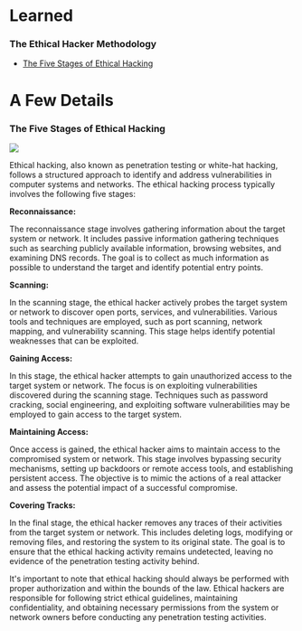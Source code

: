 # Learned
### The Ethical Hacker Methodology
- [The Five Stages of Ethical Hacking](#the-five-stages-of-ethical-hacking)

# A Few Details
### The Five Stages of Ethical Hacking

[![](https://mermaid.ink/img/pako:eNpt0D1uwzAMBeCrCJwUwLmAhwKObXRplqSjFlaiY6G2FOgnQWD47hVhZ6vG9z2CAhfQ3hDUcAt4H8XXRTlRXiMvpL1zaGNEp-kgjsePk7xqdM6622FrnTgVrfxEy6lotKYYd2wZO3kulv7zjr2XrX9QYPwOqH_f2DM2UMFMYUZrygcXFgXD5J96xJAU1GLZ2gp0Dg_iRMEPRhsVsKzVNpNGmnc1NGCeEvuqXFmQ7wYT9cYmH6AecIpUAebkry-noU4h07vUWSxXmvfW-gcpNmNZ)](https://mermaid-js.github.io/mermaid-live-editor/edit/#pako:eNpt0D1uwzAMBeCrCJwUwLmAhwKObXRplqSjFlaiY6G2FOgnQWD47hVhZ6vG9z2CAhfQ3hDUcAt4H8XXRTlRXiMvpL1zaGNEp-kgjsePk7xqdM6622FrnTgVrfxEy6lotKYYd2wZO3kulv7zjr2XrX9QYPwOqH_f2DM2UMFMYUZrygcXFgXD5J96xJAU1GLZ2gp0Dg_iRMEPRhsVsKzVNpNGmnc1NGCeEvuqXFmQ7wYT9cYmH6AecIpUAebkry-noU4h07vUWSxXmvfW-gcpNmNZ)

Ethical hacking, also known as penetration testing or white-hat hacking, follows a structured approach to identify and address vulnerabilities in computer systems and networks. The ethical hacking process typically involves the following five stages:

**Reconnaissance:**

The reconnaissance stage involves gathering information about the target system or network. It includes passive information gathering techniques such as searching publicly available information, browsing websites, and examining DNS records. The goal is to collect as much information as possible to understand the target and identify potential entry points.

**Scanning:**

In the scanning stage, the ethical hacker actively probes the target system or network to discover open ports, services, and vulnerabilities. Various tools and techniques are employed, such as port scanning, network mapping, and vulnerability scanning. This stage helps identify potential weaknesses that can be exploited.

**Gaining Access:**

In this stage, the ethical hacker attempts to gain unauthorized access to the target system or network. The focus is on exploiting vulnerabilities discovered during the scanning stage. Techniques such as password cracking, social engineering, and exploiting software vulnerabilities may be employed to gain access to the target system.

**Maintaining Access:**

Once access is gained, the ethical hacker aims to maintain access to the compromised system or network. This stage involves bypassing security mechanisms, setting up backdoors or remote access tools, and establishing persistent access. The objective is to mimic the actions of a real attacker and assess the potential impact of a successful compromise.

**Covering Tracks:**

In the final stage, the ethical hacker removes any traces of their activities from the target system or network. This includes deleting logs, modifying or removing files, and restoring the system to its original state. The goal is to ensure that the ethical hacking activity remains undetected, leaving no evidence of the penetration testing activity behind.

It's important to note that ethical hacking should always be performed with proper authorization and within the bounds of the law. Ethical hackers are responsible for following strict ethical guidelines, maintaining confidentiality, and obtaining necessary permissions from the system or network owners before conducting any penetration testing activities.